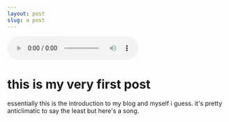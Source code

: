 ```yaml
---
layout: post
slug: a post
---
```

<audio
        controls
        src="/audio/songs/thelessiknowthebetter.mp3">
            <a href="/audio/songs/thelessiknowthebetter.mp3">
                Download audio
            </a>
    </audio>

# this is my very first post

essentially this is the introduction to my blog and myself i guess. it's pretty anticlimatic to say the least but here's a song.
